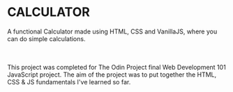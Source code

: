 # CALCULATOR

A functional Calculator made using HTML, CSS and VanillaJS, where you can do simple calculations.

<br></br>
This project was completed for The Odin Project final Web Development 101 JavaScript project.
The aim of the project was to put together the HTML, CSS & JS fundamentals I've learned so far.
<br></br>
